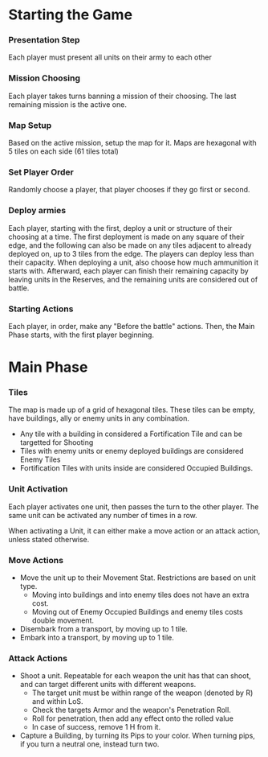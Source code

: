 # Starting the Game

### Presentation Step
Each player must present all units on their army to each other

### Mission Choosing
Each player takes turns banning a mission of their choosing.
The last remaining mission is the active one.

### Map Setup
Based on the active mission, setup the map for it.
Maps are hexagonal with 5 tiles on each side (61 tiles total)

### Set Player Order
Randomly choose a player, that player chooses if they go first or second.

### Deploy armies
Each player, starting with the first, deploy a unit or structure of their choosing at a time.
The first deployment is made on any square of their edge, and the following can also be made on any tiles adjacent to already deployed on, up to 3 tiles from the edge. The players can deploy less than their capacity.
When deploying a unit, also choose how much ammunition it starts with.
Afterward, each player can finish their remaining capacity by leaving units in the Reserves, and the remaining units are considered out of battle.

### Starting Actions
Each player, in order, make any "Before the battle" actions.
Then, the Main Phase starts, with the first player beginning.

# Main Phase


### Tiles
The map is made up of a grid of hexagonal tiles. These tiles can be empty, have buildings, ally or enemy units in any combination.
- Any tile with a building in considered a Fortification Tile and can be targetted for Shooting
- Tiles with enemy units or enemy deployed buildings are considered Enemy Tiles
- Fortification Tiles with units inside are considered Occupied Buildings.

### Unit Activation
Each player activates one unit, then passes the turn to the other player.
The same unit can be activated any number of times in a row.

When activating a Unit, it can either make a move action or an attack action, unless stated otherwise.

### Move Actions
- Move the unit up to their Movement Stat. Restrictions are based on unit type.
	- Moving into buildings and into enemy tiles does not have an extra cost.
	- Moving out of Enemy Occupied Buildings and enemy tiles costs double movement.
- Disembark from a transport, by moving up to 1 tile.
- Embark into a transport, by moving up to 1 tile.


### Attack Actions
- Shoot a unit. Repeatable for each weapon the unit has that can shoot, and can target different units with different weapons.
	- The target unit must be within range of the weapon (denoted by R) and within LoS.
	- Check the targets Armor and the weapon's Penetration Roll.
	- Roll for penetration, then add any effect onto the rolled value
	- In case of success, remove 1 H from it.
- Capture a Building, by turning its Pips to your color. When turning pips, if you turn a neutral one, instead turn two.






